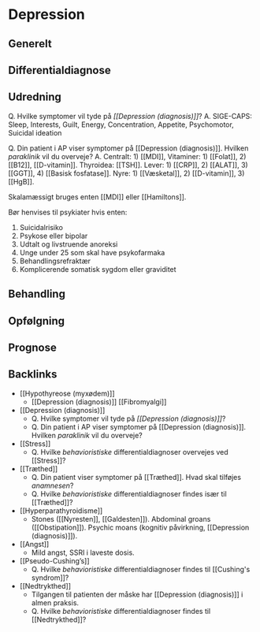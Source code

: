 # Depression
## Generelt


## Differentialdiagnose


## Udredning
Q. Hvilke symptomer vil tyde på *[[Depression (diagnosis)]]*? 
A. SIGE-CAPS: Sleep, Interests, Guilt, Energy, Concentration, Appetite, Psychomotor, Suicidal ideation

Q. Din patient i AP viser symptomer på [[Depression (diagnosis)]]. Hvilken *paraklinik* vil du overveje?
A. Centralt: 1) [[MDI]], Vitaminer: 1) [[Folat]], 2) [[B12]], [[D-vitamin]]. Thyroidea: [[TSH]]. Lever: 1) [[CRP]], 2) [[ALAT]], 3) [[GGT]], 4) [[Basisk fosfatase]]. Nyre: 1) [[Væsketal]], 2) [[D-vitamin]], 3) [[HgB]].


Skalamæssigt bruges enten [[MDI]] eller [[Hamiltons]].

Bør henvises til psykiater hvis enten:
1. Suicidalrisiko
2. Psykose eller bipolar
3. Udtalt og livstruende anoreksi
4. Unge under 25 som skal have psykofarmaka
5. Behandlingsrefraktær
6. Komplicerende somatisk sygdom eller graviditet


## Behandling


## Opfølgning


## Prognose


## Backlinks
* [[Hypothyreose (myxødem)]]
	* [[Depression (diagnosis)]]
[[Fibromyalgi]]
* [[Depression (diagnosis)]]
	* Q. Hvilke symptomer vil tyde på *[[Depression (diagnosis)]]*? 
	* Q. Din patient i AP viser symptomer på [[Depression (diagnosis)]]. Hvilken *paraklinik* vil du overveje?
* [[Stress]]
	* Q. Hvilke *behavioristiske* differentialdiagnoser overvejes ved [[Stress]]?
* [[Træthed]]
	* Q. Din patient viser symptomer på [[Træthed]]. Hvad skal tilføjes *anamnesen*? 
	* Q. Hvilke *behavioristiske* differentialdiagnoser findes især til [[Træthed]]?
* [[Hyperparathyroidisme]]
	* Stones ([[Nyresten]], [[Galdesten]]).
Abdominal groans ([[Obstipation]]).
Psychic moans (kognitiv påvirkning, [[Depression (diagnosis)]]).
* [[Angst]]
	* Mild angst, SSRI i laveste dosis.
* [[Pseudo-Cushing’s]]
	* Q. Hvilke *behavioristiske* differentialdiagnoser findes til [[Cushing's syndrom]]?
* [[Nedtrykthed]]
	* Tilgangen til patienten der måske har [[Depression (diagnosis)]] i almen praksis.
	* Q. Hvilke *behavioristiske* differentialdiagnoser findes til [[Nedtrykthed]]?

<!-- #anki/deck/Medicine #anki/tag/med/Psychiatry #anki/tag/med/GP -->

<!-- {BearID:E057CBC1-AF58-4856-9008-F83A747E4EB2-21575-000024E9039AF485} -->
